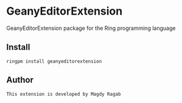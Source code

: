 # GeanyEditorExtension

GeanyEditorExtension package for the Ring programming language

## Install

	ringpm install geanyeditorextension

## Author

	This extension is developed by Magdy Ragab